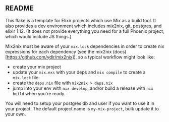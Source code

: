 ## README 

This flake is a template for Elixir projects which use Mix as a build tool. It also provides a dev environment which includes mix2nix, git, postgres, and elixir 1.12. (It does not provide everything you need for a full Phoenix project, which would include JS things.)

Mix2nix must be aware of your `mix.lock` dependencies in order to create nix expressions for each dependency (see the mix2nix (docs)[https://github.com/ydlr/mix2nix]), so a typical workflow might look like: 
- create your mix project
- update your `mix.exs` with your deps and `mix compile` to create a `mix.lock` file
- create the `deps.nix` file with `mix2nix > deps.nix` 
- jump into your env with `nix develop`, and/or build a release with `nix build` when you're ready.

You will need to setup your postgres db and user if you want to use it in your project.
The default project name is `my-mix-project`, bulk update it to your own. 
